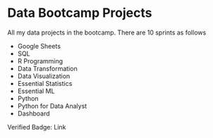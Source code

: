 # Data Bootcamp Projects
All my data projects in the bootcamp. There are 10 sprints as follows

- Google Sheets
- SQL
- R Programming
- Data Transformation
- Data Visualization
- Essential Statistics
- Essential ML
- Python
- Python for Data Analyst
- Dashboard


Verified Badge: Link
